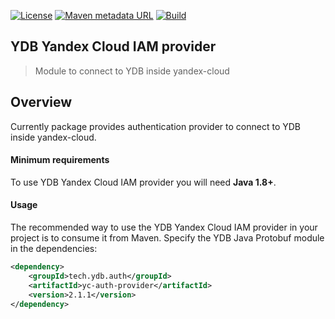 [![License](https://img.shields.io/badge/License-Apache%202.0-blue.svg)](https://github.com/ydb-platform/ydb-java-yc/blob/master/LICENSE)
[![Maven metadata URL](https://img.shields.io/maven-metadata/v?metadataUrl=https%3A%2F%2Frepo1.maven.org%2Fmaven2%2Ftech%2Fydb%2Fauth%2Fyc-auth-provider%2Fmaven-metadata.xml)](https://mvnrepository.com/artifact/tech.ydb.auth/ydb-auth-provider)
[![Build](https://img.shields.io/github/actions/workflow/status/ydb-platform/ydb-java-yc/build.yaml?branch=develop)](https://github.com/ydb-platform/ydb-java-yc/actions/workflows/build.yaml)

## YDB Yandex Cloud IAM provider
> Module to connect to YDB inside yandex-cloud

## Overview <a name="Overview"></a>

Currently package provides authentication provider to connect to YDB inside yandex-cloud.

#### Minimum requirements ####

To use YDB Yandex Cloud IAM provider you will need **Java 1.8+**.

#### Usage
The recommended way to use the YDB Yandex Cloud IAM provider in your project is to consume it from Maven.
Specify the YDB Java Protobuf module in the dependencies:

```xml
<dependency>
    <groupId>tech.ydb.auth</groupId>
    <artifactId>yc-auth-provider</artifactId>
    <version>2.1.1</version>
</dependency>
```
